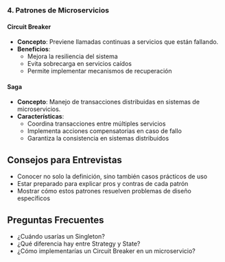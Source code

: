 ### 4. Patrones de Microservicios

#### Circuit Breaker
- **Concepto**: Previene llamadas continuas a servicios que están fallando.
- **Beneficios**: 
  - Mejora la resiliencia del sistema
  - Evita sobrecarga en servicios caídos
  - Permite implementar mecanismos de recuperación

#### Saga
- **Concepto**: Manejo de transacciones distribuidas en sistemas de microservicios.
- **Características**:
  - Coordina transacciones entre múltiples servicios
  - Implementa acciones compensatorias en caso de fallo
  - Garantiza la consistencia en sistemas distribuidos

## Consejos para Entrevistas
- Conocer no solo la definición, sino también casos prácticos de uso
- Estar preparado para explicar pros y contras de cada patrón
- Mostrar cómo estos patrones resuelven problemas de diseño específicos

## Preguntas Frecuentes
- ¿Cuándo usarías un Singleton?
- ¿Qué diferencia hay entre Strategy y State?
- ¿Cómo implementarías un Circuit Breaker en un microservicio?